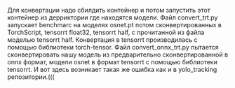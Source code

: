 Для конвертации надо сбилдить контейнер и потом запустить этот контейнер из дерриктории где находятся модели.
Файл convert_trt.py запускает benchmarc на моделях osnet.pt потом сконвертированных в TorchScript, tensorrt float32, tensorrt half, с прочитанной из файла моделью tensorrt half. Конвертация в tensorrt производилась с помощью библиотеки torch-tensor.
Файл convert_onnx_trt.py пытается сконвертировать нашу модель из предварительно сконвертированной в onnx формат, модели osnet в формат tensorrt с помощью библиотеки tensorrt. И вот здесь возникает такая же ошибка как и в yolo_tracking репозитории.(((
